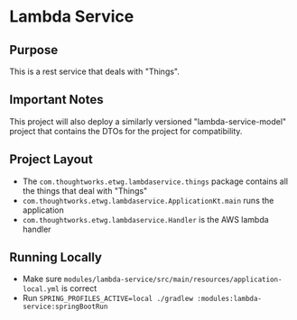 Lambda Service
==============

Purpose
-------

This is a rest service that deals with "Things".

Important Notes
---------------

This project will also deploy a similarly versioned "lambda-service-model" project that contains the DTOs for the 
project for compatibility.

Project Layout
--------------

 * The `com.thoughtworks.etwg.lambdaservice.things` package contains all the things that deal with "Things"
 * `com.thoughtworks.etwg.lambdaservice.ApplicationKt.main` runs the application 
 * `com.thoughtworks.etwg.lambdaservice.Handler` is the AWS lambda handler
 
Running Locally
---------------

 * Make sure `modules/lambda-service/src/main/resources/application-local.yml` is correct
 * Run `SPRING_PROFILES_ACTIVE=local ./gradlew :modules:lambda-service:springBootRun`